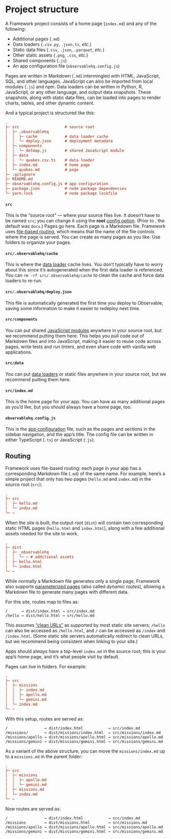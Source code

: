 # Project structure

A Framework project consists of a home page (`index.md`) and any of the following:

- Additional pages (`.md`)
- Data loaders (`.csv.py`, `.json.ts`, _etc._)
- Static data files (`.csv`, `.json`, `.parquet`, _etc._)
- Other static assets (`.png`, `.css`, _etc._)
- Shared components (`.js`)
- An app configuration file (`observablehq.config.js`)

Pages are written in Markdown (`.md`) intermingled with HTML, JavaScript, SQL, and other languages. JavaScript can also be imported from local modules (`.js`) and npm. Data loaders can be written in Python, R, JavaScript, or any other language, and output data snapshots. These snapshots, along with static data files, can be loaded into pages to render charts, tables, and other dynamic content.

And a typical project is structured like this:

```ini
.
├─ src                    # source root
│  ├─ .observablehq
│  │  ├─ cache            # data loader cache
│  │  └─ deploy.json      # deployment metadata
│  ├─ components
│  │  └─ dotmap.js        # shared JavaScript module
│  ├─ data
│  │  └─ quakes.csv.ts    # data loader
│  ├─ index.md            # home page
│  └─ quakes.md           # page
├─ .gitignore
├─ README.md
├─ observablehq.config.js # app configuration
├─ package.json           # node package dependencies
└─ yarn.lock              # node package lockfile
```

#### `src`

This is the “source root” — where your source files live. It doesn’t have to be named `src`; you can change it using the **root** [config option](./config). (Prior to <a href="https://github.com/observablehq/framework/releases/tag/v1.7.0" class="observablehq-version-badge" data-version="^1.7.0" title="Added in 1.7.0"></a>, the default was <code>docs</code>.) Pages go here. Each page is a Markdown file. Framework uses [file-based routing](#routing), which means that the name of the file controls where the page is served. You can create as many pages as you like. Use folders to organize your pages.

#### `src/.observablehq/cache`

This is where the [data loader](./data-loaders) cache lives. You don’t typically have to worry about this since it’s autogenerated when the first data loader is referenced. You can `rm -rf src/.observablehq/cache` to clean the cache and force data loaders to re-run.

#### `src/.observablehq/deploy.json`

This file is automatically generated the first time you deploy to Observable, saving some information to make it easier to redeploy next time.

#### `src/components`

You can put shared [JavaScript modules](./imports) anywhere in your source root, but we recommend putting them here. This helps you pull code out of Markdown files and into JavaScript, making it easier to reuse code across pages, write tests and run linters, and even share code with vanilla web applications.

#### `src/data`

You can put [data loaders](./data-loaders) or static files anywhere in your source root, but we recommend putting them here.

#### `src/index.md`

This is the home page for your app. You can have as many additional pages as you’d like, but you should always have a home page, too.

#### `observablehq.config.js`

This is the [app configuration](./config) file, such as the pages and sections in the sidebar navigation, and the app’s title. The config file can be written in either TypeScript (`.ts`) or JavaScript (`.js`).

## Routing

Framework uses file-based routing: each page in your app has a corresponding Markdown file (`.md`) of the same name. For example, here’s a simple project that only has two pages (`hello.md` and `index.md`) in the source root (`src`):

```ini
.
├─ src
│  ├─ hello.md
│  └─ index.md
└─ ⋯
```

<!-- In addition to pages, you can have [importable](./imports) JavaScript modules (`.js`), [data loaders](./data-loaders) for generating data snapshots (_e.g._, `.csv.py`), and [static assets](./files) such as images and files (_e.g._, `.png`). -->

When the site is built, the output root (`dist`) will contain two corresponding static HTML pages (`hello.html` and `index.html`), along with a few additional assets needed for the site to work.

```ini
.
├─ dist
│  ├─ _observablehq
│  │  └─ ⋯ # additional assets
│  ├─ hello.html
│  └─ index.html
└─ ⋯
```

<div class="tip">

While normally a Markdown file generates only a single page, Framework also supports [parameterized pages](./params) (also called _dynamic routes_), allowing a Markdown file to generate many pages with different data.

</div>

For this site, routes map to files as:

```
/      → dist/index.html → src/index.md
/hello → dist/hello.html → src/hello.md
```

This assumes [“clean URLs”](./config#preserve-extension) as supported by most static site servers; `/hello` can also be accessed as `/hello.html`, and `/` can be accessed as `/index` and `/index.html`. (Some static site servers automatically redirect to clean URLs, but we recommend being consistent when linking to your site.)

Apps should always have a top-level `index.md` in the source root; this is your app’s home page, and it’s what people visit by default.

Pages can live in folders. For example:

```ini
.
├─ src
│  ├─ missions
│  │  ├─ index.md
│  │  ├─ apollo.md
│  │  └─ gemini.md
│  └─ index.md
└─ ⋯
```

With this setup, routes are served as:

```
/                → dist/index.html           → src/index.md
/missions/       → dist/missions/index.html  → src/missions/index.md
/missions/apollo → dist/missions/apollo.html → src/missions/apollo.md
/missions/gemini → dist/missions/gemini.html → src/missions/gemini.md
```

As a variant of the above structure, you can move the `missions/index.md` up to a `missions.md` in the parent folder:

```ini
.
├─ src
│  ├─ missions
│  │  ├─ apollo.md
│  │  └─ gemini.md
│  ├─ missions.md
│  └─ index.md
└─ ⋯
```

Now routes are served as:

```
/                → dist/index.html           → src/index.md
/missions        → dist/missions.html        → src/missions.md
/missions/apollo → dist/missions/apollo.html → src/missions/apollo.md
/missions/gemini → dist/missions/gemini.html → src/missions/gemini.md
```
